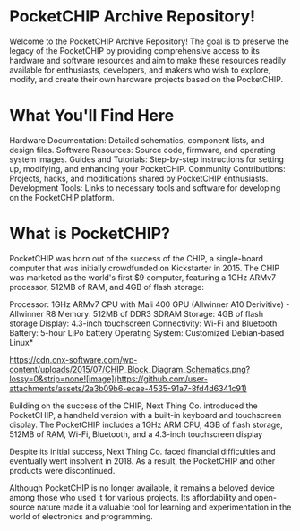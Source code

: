 # PocketCHIP Archive Repository!
Welcome to the PocketCHIP Archive Repository! The goal is to preserve the legacy of the PocketCHIP by providing comprehensive access to its hardware and software resources and aim to make these resources readily available for enthusiasts, developers, and makers who wish to explore, modify, and create their own hardware projects based on the PocketCHIP.

# What You'll Find Here
Hardware Documentation: Detailed schematics, component lists, and design files.
Software Resources: Source code, firmware, and operating system images.
Guides and Tutorials: Step-by-step instructions for setting up, modifying, and enhancing your PocketCHIP.
Community Contributions: Projects, hacks, and modifications shared by PocketCHIP enthusiasts.
Development Tools: Links to necessary tools and software for developing on the PocketCHIP platform.

# What is PocketCHIP?
PocketCHIP was born out of the success of the CHIP, a single-board computer that was initially crowdfunded on Kickstarter in 2015. The CHIP was marketed as the world's first $9 computer, featuring a 1GHz ARMv7 processor, 512MB of RAM, and 4GB of flash storage:

Processor: 1GHz ARMv7 CPU with Mali 400 GPU (Allwinner A10 Derivitive) - Allwinner R8 
Memory: 512MB of DDR3 SDRAM
Storage: 4GB of flash storage
Display: 4.3-inch touchscreen
Connectivity: Wi-Fi and Bluetooth
Battery: 5-hour LiPo battery
Operating System: Customized Debian-based Linux*

https://cdn.cnx-software.com/wp-content/uploads/2015/07/CHIP_Block_Diagram_Schematics.png?lossy=0&strip=none![image](https://github.com/user-attachments/assets/2a3b09b6-ecae-4535-91a7-8fd4d6341c91)


Building on the success of the CHIP, Next Thing Co. introduced the PocketCHIP, a handheld version with a built-in keyboard and touchscreen display. The PocketCHIP includes a 1GHz ARM CPU, 4GB of flash storage, 512MB of RAM, Wi-Fi, Bluetooth, and a 4.3-inch touchscreen display

Despite its initial success, Next Thing Co. faced financial difficulties and eventually went insolvent in 2018. As a result, the PocketCHIP and other products were discontinued.

Although PocketCHIP is no longer available, it remains a beloved device among those who used it for various projects. Its affordability and open-source nature made it a valuable tool for learning and experimentation in the world of electronics and programming.
